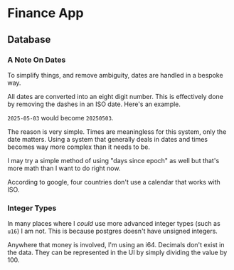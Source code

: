 # Finance App

## Database

### A Note On Dates

To simplify things, and remove ambiguity, dates are handled in a bespoke way.

All dates are converted into an eight digit number. This is effectively done by removing the dashes in an ISO date.
Here's an example.

`2025-05-03` would become `20250503`.

The reason is very simple. Times are meaningless for this system, only the date matters. Using a system that generally
deals in dates and times becomes way more complex than it needs to be.

I may try a simple method of using "days since epoch" as well but that's more math than I want to do right now.

According to google, four countries don't use a calendar that works with ISO.

### Integer Types

In many places where I *could* use more advanced integer types (such as `u16`) I am not. This is because postgres
doesn't have unsigned integers.

Anywhere that money is involved, I'm using an i64. Decimals don't exist in the data. They can be represented in the UI
by simply dividing the value by 100.
